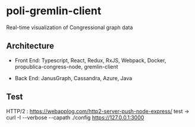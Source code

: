 # poli-gremlin-client

Real-time visualization of Congressional graph data


## Architecture

* Front End: Typescript, React, Redux, RxJS, Webpack, Docker, propublica-congress-node, gremlin-client

* Back End: JanusGraph, Cassandra, Azure, Java


## Test

HTTP/2 : https://webapplog.com/http2-server-push-node-express/
         test -> curl -I --verbose --capath ./config https://127.0.0.1:3000
